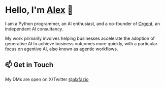 # Hello, I'm [Alex](https://github.com/alexfazio) 👋

[](https://github.com/teknium1/teknium1#hello-im-teknium1-)

I am a Python programmer, an AI enthusiast, and a co-founder of [Orgent](https://orgent.ai/welcome/orgentai), an independent AI consultancy.

My work primarily involves helping businesses accelerate the adoption of generative AI to achieve business outcomes more quickly, with a particular focus on agentive AI, also known as agentic workflows.

## 📫 Get in Touch

My DMs are open on X/Twitter [@alxfazio](https://x.com/alxfazio)
